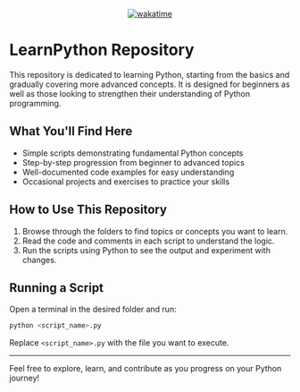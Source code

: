 <!-- Centered WakaTime badge -->
<p align="center">
  <a href="https://wakatime.com/badge/user/bb00c0fe-44b9-40c6-b043-77019e433b47/project/2e691c5b-6d90-4ee7-a3c1-b40f05cd5cc5">
    <img src="https://wakatime.com/badge/user/bb00c0fe-44b9-40c6-b043-77019e433b47/project/2e691c5b-6d90-4ee7-a3c1-b40f05cd5cc5.svg" alt="wakatime">
  </a>
</p>

# LearnPython Repository

This repository is dedicated to learning Python, starting from the basics and gradually covering more advanced concepts. It is designed for beginners as well as those looking to strengthen their understanding of Python programming.

## What You'll Find Here

- Simple scripts demonstrating fundamental Python concepts
- Step-by-step progression from beginner to advanced topics
- Well-documented code examples for easy understanding
- Occasional projects and exercises to practice your skills

## How to Use This Repository

1. Browse through the folders to find topics or concepts you want to learn.
2. Read the code and comments in each script to understand the logic.
3. Run the scripts using Python to see the output and experiment with changes.

## Running a Script

Open a terminal in the desired folder and run:

```bash
python <script_name>.py
```

Replace `<script_name>.py` with the file you want to execute.

---

Feel free to explore, learn, and contribute as you progress on your Python journey!
